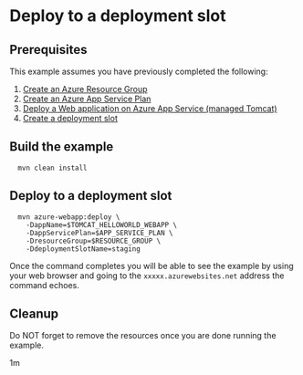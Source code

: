 
# Deploy to a deployment slot

## Prerequisites

This example assumes you have previously completed the following:

1. [Create an Azure Resource Group](../../group/create/)
1. [Create an Azure App Service Plan](../../appservice/create-plan/)
1. [Deploy a Web application on Azure App Service (managed Tomcat)](../../appservice/tomcat-helloworld/)
1. [Create a deployment slot](../create-deployment-slot/)

## Build the example

````shell
  mvn clean install
````

## Deploy to a deployment slot

````shell
  mvn azure-webapp:deploy \
    -DappName=$TOMCAT_HELLOWORLD_WEBAPP \
    -DappServicePlan=$APP_SERVICE_PLAN \
    -DresourceGroup=$RESOURCE_GROUP \
    -DdeploymentSlotName=staging
````

Once the command completes you will be able to see the example by using your 
web browser and going to the ```xxxxx.azurewebsites.net``` address the command
echoes.

## Cleanup

Do NOT forget to remove the resources once you are done running the example.

1m
